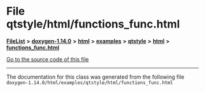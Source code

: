 

# File qtstyle/html/functions\_func.html



[**FileList**](files.md) **>** [**doxygen-1.14.0**](dir_9d5bad020669189c90cda983471be5d0.md) **>** [**html**](dir_05d1fd8a7cdd04f638f8b23196de02e2.md) **>** [**examples**](dir_aa52e73a32d193037813a53dcfe817b6.md) **>** [**qtstyle**](dir_420e11ec66ef370914b2011871dfdbfb.md) **>** [**html**](dir_e7f1083f405bcedc183bd34d48b485bd.md) **>** [**functions\_func.html**](qtstyle_2html_2functions__func_8html.md)

[Go to the source code of this file](qtstyle_2html_2functions__func_8html_source.md)





































































------------------------------
The documentation for this class was generated from the following file `doxygen-1.14.0/html/examples/qtstyle/html/functions_func.html`

